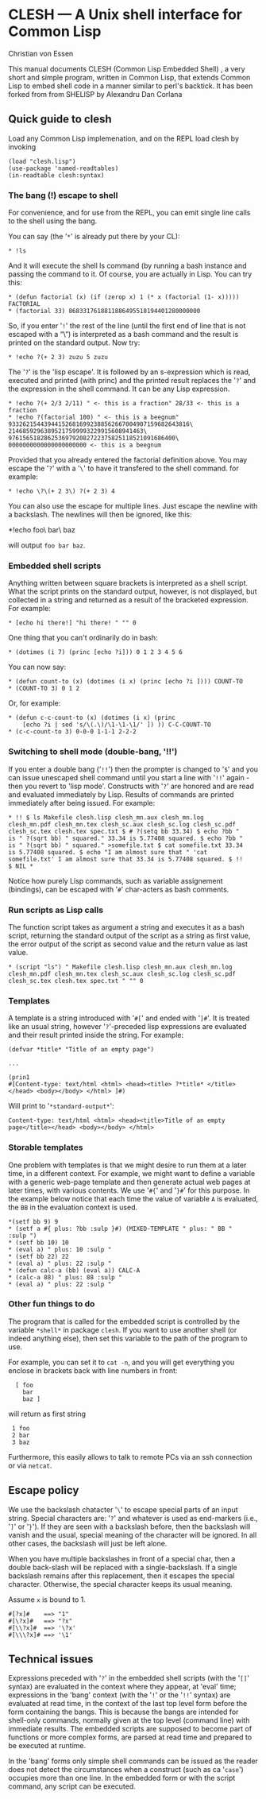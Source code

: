 # CLESH — A Unix shell interface for Common Lisp

Christian von Essen
    
This manual documents CLESH (Common Lisp Embedded Shell) , a very
short and simple program, written in Common Lisp, that extends Common
Lisp to embed shell code in a manner similar to perl's backtick. It
has been forked from from SHELISP by Alexandru Dan Corlana

## Quick guide to clesh

Load any Common Lisp implemenation, and on the REPL load clesh by
invoking

    (load "clesh.lisp")
    (use-package 'named-readtables)
    (in-readtable clesh:syntax)

### The bang (!) escape to shell

For convenience, and for use from the REPL, you can emit single line
calls to the shell using the bang.

You can say (the '`*`' is already put there by your CL):

    * !ls
    
And it will execute the shell ls command (by running a bash instance
and passing the command to it. Of course, you are actually in Lisp.
You can try this:

    * (defun factorial (x) (if (zerop x) 1 (* x (factorial (1- x)))))
    FACTORIAL
    * (factorial 33) 8683317618811886495518194401280000000
    
So, if you enter '`!`' the rest of the line (until the first end of
line that is not escaped with a “\”) is interpreted as a bash command
and the result is printed on the standard output. Now try:

    * !echo ?(+ 2 3) zuzu 5 zuzu
    
The '`?`' is the 'lisp escape'. It is followed by an s-expression
which is read, executed and printed (with princ) and the printed
result replaces the '`?`' and the expression in the shell command. It
can be any Lisp expression.

    * !echo ?(+ 2/3 2/11) " <- this is a fraction" 28/33 <- this is a
    fraction
    * !echo ?(factorial 100) " <- this is a beegnum"
    933262154439441526816992388562667004907159682643816\
    21468592963895217599993229915608941463\
    97615651828625369792082722375825118521091686400\
    0000000000000000000000 <- this is a beegnum
    
Provided that you already entered the factorial definition above. You
may escape the '`?`' with a '`\`' to have it transfered to the shell
command. for example:

    * !echo \?\(+ 2 3\) ?(+ 2 3) 4

You can also use the escape for multiple lines. Just escape the
newline with a backslash. The newlines will then be ignored, like
this:

   *!echo foo\ bar\ baz

will output `foo bar baz`.
    
### Embedded shell scripts

Anything written between square brackets is interpreted as a shell
script. What the script prints on the standard output, however, is not
displayed, but collected in a string and returned as a result of the
bracketed expression. For example:

    * [echo hi there!] "hi there! " "" 0


One thing that you can't ordinarily do in bash:

    * (dotimes (i 7) (princ [echo ?i])) 0 1 2 3 4 5 6
    
You can now say:

    * (defun count-to (x) (dotimes (i x) (princ [echo ?i ]))) COUNT-TO
    * (COUNT-TO 3) 0 1 2

Or, for example:

    * (defun c-c-count-to (x) (dotimes (i x) (princ
        [echo ?i | sed 's/\(.\)/\1-\1-\1/' ]) )) C-C-COUNT-TO
    * (c-c-count-to 3) 0-0-0 1-1-1 2-2-2
      
### Switching to shell mode (double-bang, '!!')

If you enter a double bang ('`!!`') then the prompter is changed to
'`$`' and you can issue unescaped shell command until you start a line
with '`!!`' again - then you revert to 'lisp mode'. Constructs with
'`?`' are honored and are read and evaluated immediately by Lisp.
Results of commands are printed immediately after being issued. For
example:

    * !! $ ls Makefile clesh.lisp clesh_mn.aux clesh_mn.log
    clesh_mn.pdf clesh_mn.tex clesh_sc.aux clesh_sc.log clesh_sc.pdf
    clesh_sc.tex clesh.tex spec.txt $ # ?(setq bb 33.34) $ echo ?bb "
    is " ?(sqrt bb) " squared." 33.34 is 5.77408 squared. $ echo ?bb "
    is " ?(sqrt bb) " squared." >somefile.txt $ cat somefile.txt 33.34
    is 5.77408 squared. $ echo "I am almost sure that " 'cat
    somefile.txt' I am almost sure that 33.34 is 5.77408 squared. $ !!
    $ NIL *
    
Notice how purely Lisp commands, such as variable assignement
(bindings), can be escaped with '`#`' char-acters as bash comments.

### Run scripts as Lisp calls

The function script takes as argument a string and executes it as a
bash script, returning the standard output of the script as a string
as first value, the error output of the script as second value and the
return value as last value.

    * (script "ls") " Makefile clesh.lisp clesh_mn.aux clesh_mn.log
    clesh_mn.pdf clesh_mn.tex clesh_sc.aux clesh_sc.log clesh_sc.pdf
    clesh_sc.tex clesh.tex spec.txt " "" 0
    
### Templates

A template is a string introduced with '`#[`' and ended with '`]#`'.
It is treated like an usual string, however '`?`'-preceded lisp
expressions are evaluated and their result printed inside the string.
For example:

    (defvar *title* "Title of an empty page")
        
    ...
    
    (prin1
    #[Content-type: text/html <html> <head><title> ?*title* </title></head> <body></body> </html> ]#)
    
Will print to '`*standard-output*`':

    Content-type: text/html <html> <head><title>Title of an empty
    page</title></head> <body></body> </html>

### Storable templates

One problem with templates is that we might desire to run them at a
later time, in a different context. For example, we might want to
define a variable with a generic web-page template and then generate
actual web pages at later times, with various contents. We use '`#{`'
and '`}#`' for this purpose. In the example below notice that each
time the value of variable `A` is evaluated, the `BB` in the
evaluation context is used.

    *(setf bb 9) 9
    * (setf a #{ plus: ?bb :sulp }#) (MIXED-TEMPLATE " plus: " BB "
    :sulp ")
    * (setf bb 10) 10
    * (eval a) " plus: 10 :sulp "
    * (setf bb 22) 22
    * (eval a) " plus: 22 :sulp "
    * (defun calc-a (bb) (eval a)) CALC-A
    * (calc-a 88) " plus: 88 :sulp "
    * (eval a) " plus: 22 :sulp "

### Other fun things to do

The program that is called for the embedded script is controlled by
the variable `*shell*` in package `clesh`. If you want to use another
shell (or indeed anything else), then set this variable to the path of
the program to use.

For example, you can set it to `cat -n`, and you will get everything
you enclose in brackets back with line numbers in front:

      [ foo
        bar
        baz ]

will return as first string
         
     1 foo
     2 bar
     3 baz

Furthermore, this easily allows to talk to remote PCs via an ssh
connection or via `netcat`.

## Escape policy

We use the backslash chatacter '`\`' to escape special parts of an
input string. Special characters are: '`?`' and whatever is used as
end-markers (i.e., '`]`' or '`}`'). If they are seen with a backslash
before, then the backslash will vanish and the usual, special meaning
of the character will be ignored. In all other cases, the backslash
will just be left alone.

When you have multiple backslashes in front of a special char,
then a double back-slash will be replaced with a single-backslash.
If a single backslash remains after this replacement, then it
escapes the special character. Otherwise, the special character
keeps its usual meaning.

Assume `x` is bound to 1.

    #[?x]#    ==> "1"
    #[\?x]#   ==> "?x"
    #[\\?x]#  ==> '\?x'
    #[\\\?x]# ==> '\1'

## Technical issues

Expressions preceded with '`?`' in the embedded shell scripts (with
the '`[]`' syntax) are evaluated in the context where they appear, at
'eval' time; expressions in the 'bang' context (with the '`!`' or the
'`!!`' syntax) are evaluated at read time, in the context of the last
top level form before the form containing the bangs. This is because
the bangs are intended for shell-only commands, normally given at the
top level (command line) with immediate results. The embedded scripts
are supposed to become part of functions or more complex forms, are
parsed at read time and prepared to be executed at runtime.

In the 'bang' forms only simple shell commands can be issued as the
reader does not detect the circumstances when a construct (such as ca
'`case`') occupies more than one line. In the embedded form or with
the script command, any script can be executed.